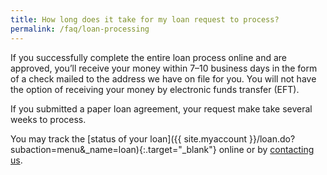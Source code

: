 ```yaml
---
title: How long does it take for my loan request to process?
permalink: /faq/loan-processing
---
```


If you successfully complete the entire loan process online and are approved, you’ll receive your money within 7–10 business days in the form of a check mailed to the address we have on file for you. You will not have the option of receiving your money by electronic funds transfer (EFT).

If you submitted a paper loan agreement, your request make take several weeks to process.

You may track the [status of your loan]({{ site.myaccount }}/loan.do?subaction=menu&amp;_name=loan){:.target="\_blank"} online or by [contacting us](/contact/).
